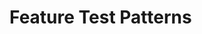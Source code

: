 <!--
arrange, act, assert
one arrange per class

arrange
    'entities then request' pattern
        create all the entities needed
        fill the request with ids needed for the scenario

assert
    list assert first and last

test saving new entity
    .LastSaved()

test saving existent entity
    .LastSaved()

-->

# Feature Test Patterns

